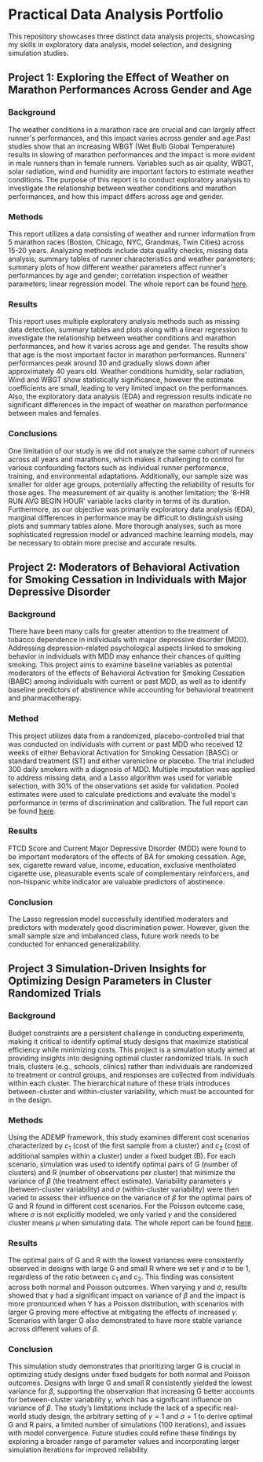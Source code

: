 # Practical Data Analysis Portfolio

This repository showcases three distinct data analysis projects, showcasing my skills in exploratory data analysis, model selection, and designing simulation studies.


## Project 1: Exploring the Effect of Weather on Marathon Performances Across Gender and Age

### Background

The weather conditions in a marathon race are crucial and can largely affect runner's performances, and this impact varies across gender and age.Past studies show that an increasing WBGT (Wet Bulb Global Temperature) results in slowing of marathon performances and the impact is more evident in male runners than in female runners. Variables such as air quality, WBGT, solar radiation, wind and humidity are important factors to estimate weather conditions. The purpose of this report is to conduct exploratory analysis to investigate the relationship between weather conditions and marathon performances, and how this impact differs across age and gender. 

### Methods

This report utilizes a data consisting of weather and runner information from 5 marathon races (Boston, Chicago, NYC, Grandmas, Twin Cities) across 15-20 years. Analyzing methods include data quality checks, missing data analysis; summary tables of runner characteristics and weather parameters; summary plots of how different weather parameters affect runner's performances by age and gender; correlation inspection of weather parameters; linear regression model. The whole report can be found [here](report/EDA_report.pdf).
 
### Results

This report uses multiple exploratory analysis methods such as missing data detection, summary tables and plots along with a linear regression to investigate the relationship between weather conditions and marathon performances, and how it varies across age and gender. The results show that age is the most important factor in marathon performances. Runners' performances peak around 30 and gradually slows down after approximately 40 years old. Weather conditions humidity, solar radiation, Wind and WBGT show statistically significance, however the estimate coefficients are small, leading to very limited impact on the performances. Also, the exploratory data analysis (EDA) and regression results indicate no significant differences in the impact of weather on marathon performance between males and females. 

### Conclusions

One limitation of our study is we did not analyze the same cohort of runners across all years and marathons, which makes it challenging to control for various confounding factors such as individual runner performance, training, and environmental adaptations. Additionally, our sample size was smaller for older age groups, potentially affecting the reliability of results for those ages. The measurement of air quality is another limitation; the '8-HR RUN AVG BEGIN HOUR' variable lacks clarity in terms of its duration. Furthermore, as our objective was primarily exploratory data analysis (EDA), marginal differences in performance may be difficult to distinguish using plots and summary tables alone. More thorough analyses, such as more sophisticated regression model or advanced machine learning models, may be necessary to obtain more precise and accurate results.

## Project 2: Moderators of Behavioral Activation for Smoking Cessation in Individuals with Major Depressive Disorder

### Background

There have been many calls for greater attention to the treatment of tobacco dependence in individuals with major depressive disorder (MDD). Addressing depression-related psychological aspects linked to smoking behavior in individuals with MDD may enhance their chances of quitting smoking. This project aims to examine baseline variables as potential moderators of the effects of Behavioral Activation for Smoking Cessation (BABC) among individuals with current or past MDD, as well as to identify baseline predictors of abstinence while accounting for behavioral treatment and pharmacotherapy.

### Method

This project utilizes data from a randomized, placebo-controlled trial that was conducted on individuals with current or past MDD who received 12 weeks of either Behavioral Activation for Smoking Cessation (BASC) or standard treatment (ST) and either varenicline or placebo. The trial included 300 daily smokers with a diagnosis of MDD. Multiple imputation was applied to address missing data, and a Lasso algorithm was used for variable selection, with 30% of the observations set aside for validation. Pooled estimates were used to calculate predictions and evaluate the model's performance in terms of discrimination and calibration. The full report can be found [here](<Model Selection/model_selection.pdf>). 
### Results

FTCD Score and Current Major Depressive Disorder (MDD) were found to be important moderators of the effects of BA for smoking cessation. Age, sex, cigarette reward value, income, education, exclusive mentholated cigarette use, pleasurable events scale of complementary reinforcers, and non-hispanic white indicator are valuable predictors of abstinence. 

### Conclusion

The Lasso regression model successfully identified moderators and predictors with moderately good discrimination power. However, given the small sample size and imbalanced class, future work needs to be conducted for enhanced generalizability. 

## Project 3 Simulation-Driven Insights for Optimizing Design Parameters in Cluster Randomized Trials

### Background
Budget constraints are a persistent challenge in conducting experiments, making it critical to identify optimal study designs that maximize statistical efficiency while minimizing costs. This project is a simulation study aimed at providing insights into designing optimal cluster randomized trials. In such trials, clusters (e.g., schools, clinics) rather than individuals are randomized to treatment or control groups, and responses are collected from individuals within each cluster. The hierarchical nature of these trials introduces between-cluster and within-cluster variability, which must be accounted for in the design.

### Methods
Using the ADEMP framework, this study examines different cost scenarios characterized by $c_1$ (cost of the first sample from a cluster) and $c_2$ (cost of additional samples within a cluster) under a fixed budget (B). For each scenario, simulation was used to identify optimal pairs of G (number of clusters) and R (number of observations per cluster) that minimize the variance of $\beta$ (the treatment effect estimate). Variability parameters $\gamma$ (between-cluster variability) and $\sigma$ (within-cluster variability) were then varied to assess their influence on the variance of $\beta$ for the optimal pairs of G and R found in different cost scenarios. For the Poisson outcome case, where $\sigma$ is not explicitly modeled, we only varied $\gamma$ and the considered cluster means $\mu$ when simulating data. The whole report can be found [here](Simulation/report.pdf).

### Results
The optimal pairs of G and R with the lowest variances were consistently observed in designs with large G and small R where we set $\gamma$ and $\sigma$ to be 1, regardless of the ratio between $c_1$ and $c_2$. This finding was consistent across both normal and Poisson outcomes. When varying $\gamma$ and $\sigma$, results showed that $\gamma$ had a significant impact on variance of $\beta$ and the impact is more pronounced when Y has a Poisson distribution, with scenarios with larger G proving more effective at mitigating the effects of increased $\gamma$. Scenarios with larger G also demonstrated to have more stable variance across different values of $\beta$. 

### Conclusion
This simulation study demonstrates that prioritizing larger G is crucial in optimizing study designs under fixed budgets for both normal and Poisson outcomes. Designs with large G and small R consistently yielded the lowest variance for $\beta$, supporting the observation that increasing G better accounts for between-cluster variability $\gamma$, which has a significant influence on variance of $\beta$. The study’s limitations include the lack of a specific real-world study design, the arbitrary setting of $\gamma = 1$ and $\sigma = 1$ to derive optimal G and R pairs, a limited number of simulations (100 iterations), and issues with model convergence. Future studies could refine these findings by exploring a broader range of parameter values and incorporating larger simulation iterations for improved reliability. 
